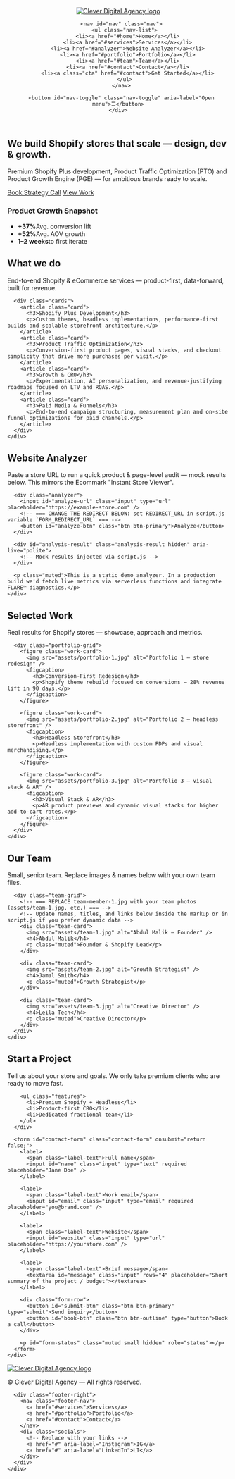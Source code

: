 <!doctype html>
<html lang="en">
<head>
  <meta charset="utf-8" />
  <meta name="viewport" content="width=device-width,initial-scale=1" />
  <title>Clever Digital Agency — Premium Shopify & eCommerce Development</title>
  <meta name="description" content="Clever Digital Agency — Premium Shopify Plus development, Product Traffic Optimization and high-ticket eCommerce growth." />
  <!-- Open Graph -->
  <meta property="og:title" content="Clever Digital Agency — Premium Shopify & eCommerce Development">
  <meta property="og:description" content="Premium Shopify Plus development and Product Growth solutions.">
  <link rel="stylesheet" href="style.css" />
  <link rel="icon" href="assets/favicon.ico" />
</head>
<body class="dark">
  <!-- Header -->
  <header class="site-header">
    <div class="container header-inner">
      <a href="#" class="logo-link" aria-label="Clever Digital Agency">
        <!-- === REPLACE THIS SVG/IMG with your exported logo file (logo.svg or logo.png) === -->
        <!-- Put your logo at: public/assets/logo.svg OR ./assets/logo.svg (relative to index.html) -->
        <img id="site-logo" src="assets/logo.svg" alt="Clever Digital Agency logo" />
      </a>

      <nav id="nav" class="nav">
        <ul class="nav-list">
          <li><a href="#home">Home</a></li>
          <li><a href="#services">Services</a></li>
          <li><a href="#analyzer">Website Analyzer</a></li>
          <li><a href="#portfolio">Portfolio</a></li>
          <li><a href="#team">Team</a></li>
          <li><a href="#contact">Contact</a></li>
          <li><a class="cta" href="#contact">Get Started</a></li>
        </ul>
      </nav>

      <button id="nav-toggle" class="nav-toggle" aria-label="Open menu">☰</button>
    </div>
  </header>

  <!-- Hero -->
  <section id="home" class="hero">
    <div class="container hero-inner">
      <div class="hero-copy">
        <h1>We build Shopify stores that scale — design, dev & growth.</h1>
        <p class="lead">Premium Shopify Plus development, Product Traffic Optimization (PTO) and Product Growth Engine (PGE) — for ambitious brands ready to scale.</p>
        <div class="hero-ctas">
          <a class="btn btn-primary" href="#contact">Book Strategy Call</a>
          <a class="btn btn-outline" href="#portfolio">View Work</a>
        </div>
      </div>
      <div class="hero-media">
        <!-- Replace this with a hero image / video if you have one -->
        <div class="hero-card">
          <h3>Product Growth Snapshot</h3>
          <ul class="stats">
            <li><strong>+37%</strong><span>Avg. conversion lift</span></li>
            <li><strong>+52%</strong><span>Avg. AOV growth</span></li>
            <li><strong>1–2 weeks</strong><span>to first iterate</span></li>
          </ul>
        </div>
      </div>
    </div>
  </section>

  <!-- Services -->
  <section id="services" class="section">
    <div class="container">
      <h2 class="section-title">What we do</h2>
      <p class="section-sub">End-to-end Shopify & eCommerce services — product-first, data-forward, built for revenue.</p>

      <div class="cards">
        <article class="card">
          <h3>Shopify Plus Development</h3>
          <p>Custom themes, headless implementations, performance-first builds and scalable storefront architecture.</p>
        </article>
        <article class="card">
          <h3>Product Traffic Optimization</h3>
          <p>Conversion-first product pages, visual stacks, and checkout simplicity that drive more purchases per visit.</p>
        </article>
        <article class="card">
          <h3>Growth & CRO</h3>
          <p>Experimentation, AI personalization, and revenue-justifying roadmaps focused on LTV and ROAS.</p>
        </article>
        <article class="card">
          <h3>Paid Media & Funnels</h3>
          <p>End-to-end campaign structuring, measurement plan and on-site funnel optimizations for paid channels.</p>
        </article>
      </div>
    </div>
  </section>

  <!-- Website Analyzer (replaces Blog) -->
  <section id="analyzer" class="section dark-section">
    <div class="container">
      <h2 class="section-title white">Website Analyzer</h2>
      <p class="section-sub white">Paste a store URL to run a quick product & page-level audit — mock results below. This mirrors the Ecommark "Instant Store Viewer".</p>

      <div class="analyzer">
        <input id="analyze-url" class="input" type="url" placeholder="https://example-store.com" />
        <!-- === CHANGE THE REDIRECT BELOW: set REDIRECT_URL in script.js variable `FORM_REDIRECT_URL` === -->
        <button id="analyze-btn" class="btn btn-primary">Analyze</button>
      </div>

      <div id="analysis-result" class="analysis-result hidden" aria-live="polite">
        <!-- Mock results injected via script.js -->
      </div>

      <p class="muted">This is a static demo analyzer. In a production build we'd fetch live metrics via serverless functions and integrate FLARE™ diagnostics.</p>
    </div>
  </section>

  <!-- Portfolio / Case Studies -->
  <section id="portfolio" class="section">
    <div class="container">
      <h2 class="section-title">Selected Work</h2>
      <p class="section-sub">Real results for Shopify stores — showcase, approach and metrics.</p>

      <div class="portfolio-grid">
        <figure class="work-card">
          <img src="assets/portfolio-1.jpg" alt="Portfolio 1 — store redesign" />
          <figcaption>
            <h3>Conversion-First Redesign</h3>
            <p>Shopify theme rebuild focused on conversions — 28% revenue lift in 90 days.</p>
          </figcaption>
        </figure>

        <figure class="work-card">
          <img src="assets/portfolio-2.jpg" alt="Portfolio 2 — headless storefront" />
          <figcaption>
            <h3>Headless Storefront</h3>
            <p>Headless implementation with custom PDPs and visual merchandising.</p>
          </figcaption>
        </figure>

        <figure class="work-card">
          <img src="assets/portfolio-3.jpg" alt="Portfolio 3 — visual stack & AR" />
          <figcaption>
            <h3>Visual Stack & AR</h3>
            <p>AR product previews and dynamic visual stacks for higher add-to-cart rates.</p>
          </figcaption>
        </figure>
      </div>
    </div>
  </section>

  <!-- Team -->
  <section id="team" class="section dark-section">
    <div class="container">
      <h2 class="section-title white">Our Team</h2>
      <p class="section-sub white">Small, senior team. Replace images & names below with your own team files.</p>

      <div class="team-grid">
        <!-- === REPLACE team-member-1.jpg with your team photos (assets/team-1.jpg, etc.) === -->
        <!-- Update names, titles, and links below inside the markup or in script.js if you prefer dynamic data -->
        <div class="team-card">
          <img src="assets/team-1.jpg" alt="Abdul Malik — Founder" />
          <h4>Abdul Malik</h4>
          <p class="muted">Founder & Shopify Lead</p>
        </div>

        <div class="team-card">
          <img src="assets/team-2.jpg" alt="Growth Strategist" />
          <h4>Jamal Smith</h4>
          <p class="muted">Growth Strategist</p>
        </div>

        <div class="team-card">
          <img src="assets/team-3.jpg" alt="Creative Director" />
          <h4>Leila Tech</h4>
          <p class="muted">Creative Director</p>
        </div>
      </div>
    </div>
  </section>

  <!-- Contact -->
  <section id="contact" class="section">
    <div class="container contact-inner">
      <div class="contact-copy">
        <h2 class="section-title">Start a Project</h2>
        <p class="section-sub">Tell us about your store and goals. We only take premium clients who are ready to move fast.</p>

        <ul class="features">
          <li>Premium Shopify + Headless</li>
          <li>Product-first CRO</li>
          <li>Dedicated fractional team</li>
        </ul>
      </div>

      <form id="contact-form" class="contact-form" onsubmit="return false;">
        <label>
          <span class="label-text">Full name</span>
          <input id="name" class="input" type="text" required placeholder="Jane Doe" />
        </label>

        <label>
          <span class="label-text">Work email</span>
          <input id="email" class="input" type="email" required placeholder="you@brand.com" />
        </label>

        <label>
          <span class="label-text">Website</span>
          <input id="website" class="input" type="url" placeholder="https://yourstore.com" />
        </label>

        <label>
          <span class="label-text">Brief message</span>
          <textarea id="message" class="input" rows="4" placeholder="Short summary of the project / budget"></textarea>
        </label>

        <div class="form-row">
          <button id="submit-btn" class="btn btn-primary" type="submit">Send inquiry</button>
          <button id="book-btn" class="btn btn-outline" type="button">Book a call</button>
        </div>

        <p id="form-status" class="muted small hidden" role="status"></p>
      </form>
    </div>
  </section>

  <!-- Footer -->
  <footer class="site-footer">
    <div class="container footer-inner">
      <div class="footer-left">
        <a href="#" class="logo-link">
          <img src="assets/logo.svg" alt="Clever Digital Agency logo" />
        </a>
        <p class="muted small">© <span id="year"></span> Clever Digital Agency — All rights reserved.</p>
      </div>

      <div class="footer-right">
        <nav class="footer-nav">
          <a href="#services">Services</a>
          <a href="#portfolio">Portfolio</a>
          <a href="#contact">Contact</a>
        </nav>
        <div class="socials">
          <!-- Replace with your links -->
          <a href="#" aria-label="Instagram">IG</a>
          <a href="#" aria-label="LinkedIn">LI</a>
        </div>
      </div>
    </div>
  </footer>

  <script src="script.js"></script>
</body>
</html>
